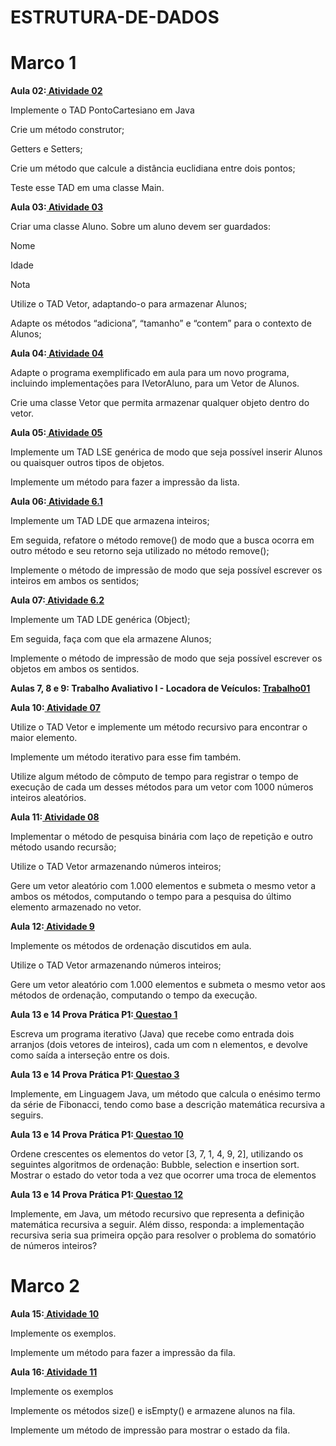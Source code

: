 # ESTRUTURA-DE-DADOS

# Marco 1

**Aula 02:[ Atividade 02](Revisao)**

Implemente o TAD PontoCartesiano em Java 

Crie um método construtor;

Getters e Setters;

Crie um método que calcule a distância euclidiana entre dois pontos;

Teste esse TAD em uma classe Main.

**Aula 03:[ Atividade 03](Exercicio_02)**

Criar uma classe Aluno. Sobre um aluno devem ser guardados:

Nome

Idade

Nota

Utilize o TAD Vetor, adaptando-o para armazenar Alunos;

Adapte os métodos “adiciona”, “tamanho” e “contem” para o contexto de Alunos;

**Aula 04:[ Atividade 04](Vetor)**

Adapte o programa exemplificado em aula para um novo programa, incluindo implementações para IVetorAluno,  para um Vetor de Alunos.

Crie uma classe Vetor que permita armazenar qualquer objeto dentro do vetor.

**Aula 05:[ Atividade 05](Atividade_5)**

Implemente um TAD LSE genérica de modo que seja possível inserir Alunos ou quaisquer outros tipos de objetos.

Implemente um método para fazer a impressão da lista.
   
**Aula 06:[ Atividade 6.1](LDE_de_inteiros)**

Implemente um TAD LDE que armazena inteiros;

Em seguida, refatore o método remove() de modo que a busca ocorra em outro método e seu retorno seja utilizado no método remove();

Implemente o método de impressão de modo que seja possível escrever os inteiros em ambos os sentidos;

**Aula 07:[ Atividade 6.2](LDE_Objet)**
 
Implemente um TAD LDE genérica (Object);
      
Em seguida, faça com que ela armazene Alunos;
      
Implemente o método de impressão de modo que seja possível escrever os objetos em ambos os sentidos.

**Aulas 7, 8 e 9: Trabalho Avaliativo I - Locadora de Veículos: [Trabalho01](Trabalho01)**

**Aula 10:[ Atividade 07](Recursividade)**
      
Utilize o TAD Vetor e implemente um método recursivo para encontrar o maior elemento.
      
Implemente um método iterativo para esse fim também.
      
Utilize algum método de cômputo de tempo para registrar o tempo de execução de cada um desses métodos para um vetor com 1000 números inteiros aleatórios.
      
**Aula 11:[ Atividade 08](Busca_linear_e_binaria)**
 
Implementar o método de pesquisa binária com laço de repetição e outro método usando recursão;

Utilize o TAD Vetor armazenando números inteiros;

Gere um vetor aleatório com 1.000 elementos e submeta o mesmo vetor a ambos os métodos, computando o tempo para a pesquisa do último elemento armazenado no vetor.
     
**Aula 12:[ Atividade 9](Ordenacão_Básica)**
 
Implemente os métodos de ordenação discutidos em aula.

Utilize o TAD Vetor armazenando números inteiros;
 
Gere um vetor aleatório com 1.000 elementos e submeta o mesmo vetor aos métodos de ordenação, computando o tempo da execução.
      
**Aula 13 e 14 Prova Prática P1:[ Questao 1](Questao1)**
  
Escreva um programa iterativo (Java) que recebe como entrada dois arranjos (dois vetores de inteiros), cada um com n elementos, e devolve como saída a interseção entre os dois. 
      
**Aula 13 e 14 Prova Prática P1:[ Questao 3](Questao3)**
   
Implemente, em Linguagem Java, um método que calcula o enésimo termo da série de Fibonacci, tendo como base a descrição matemática recursiva a seguirs. 
                   
**Aula 13 e 14 Prova Prática P1:[ Questao 10](Questao10)**
 
Ordene crescentes os elementos do vetor [3, 7, 1, 4, 9, 2], utilizando os seguintes algoritmos de ordenação: Bubble, selection e insertion sort. Mostrar o estado do vetor toda a vez que ocorrer uma troca de elementos
  
**Aula 13 e 14 Prova Prática P1:[ Questao 12](Questao12)**
 
Implemente, em Java, um método recursivo que representa a definição matemática recursiva a seguir. Além disso, responda: a implementação recursiva seria sua primeira opção para resolver o problema do somatório de números inteiros?   
 
# Marco 2

**Aula 15:[ Atividade 10](Filas_vetor)**
 
Implemente os exemplos.

Implemente um método para fazer a impressão da fila.

**Aula 16:[ Atividade 11](Filas_lde)**
 
Implemente os exemplos

Implemente os métodos size() e isEmpty() e armazene alunos na fila.

Implemente um método de impressão para mostrar o estado da fila.

